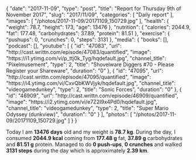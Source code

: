 {
    "date": "2017-11-09",
    "type": "post",
    "title": "Report for Thursday 9th of November 2017",
    "slug": "2017\/11\/09",
    "categories": [
        "Daily report"
    ],
    "images": [
        "\/photos\/2017-11-09\/20171109_150729.jpg"
    ],
    "health": {
        "weight": 78.7,
        "height": 173,
        "age": 13476
    },
    "nutrition": {
        "calories": 2044.9,
        "fat": 177.48,
        "carbohydrates": 37.89,
        "protein": 81.51
    },
    "exercise": {
        "pushups": 0,
        "crunches": 0,
        "steps": 3131
    },
    "media": {
        "books": [],
        "podcast": [],
        "youtube": [
            {
                "id": "47083",
                "url": "http:\/\/cast.writtn.com\/episode\/47083\/quantified",
                "image": "https:\/\/i1.ytimg.com\/vi\/p_ttj0k_Tyg\/hqdefault.jpg",
                "channel_title": "Pixelmusement",
                "type": 2,
                "title": "Shovelware Diggers #70 - Please Register your Shareware",
                "duration": "0"
            },
            {
                "id": "47095",
                "url": "http:\/\/cast.writtn.com\/episode\/47095\/quantified",
                "image": "https:\/\/i4.ytimg.com\/vi\/CxvQbKWVjyk\/hqdefault.jpg",
                "channel_title": "videogamedunkey",
                "type": 2,
                "title": "Sonic Forces",
                "duration": "0"
            },
            {
                "id": "46909",
                "url": "http:\/\/cast.writtn.com\/episode\/46909\/quantified",
                "image": "https:\/\/i2.ytimg.com\/vi\/e7Z2I9x4Pd0\/hqdefault.jpg",
                "channel_title": "videogamedunkey",
                "type": 2,
                "title": "Super Mario Odyssey (dunkview)",
                "duration": "0"
            }
        ],
        "photos": [
            "\/photos\/2017-11-09\/20171109_150729.jpg"
        ]
    }
}

Today I am <strong>13476 days</strong> old and my weight is <strong>78.7 kg</strong>. During the day, I consumed <strong>2044.9 kcal</strong> coming from <strong>177.48 g</strong> fat, <strong>37.89 g</strong> carbohydrates and <strong>81.51 g</strong> protein. Managed to do <strong>0 push-ups</strong>, <strong>0 crunches</strong> and walked <strong>3131 steps</strong> during the day which is approximately <strong>2.39 km</strong>.